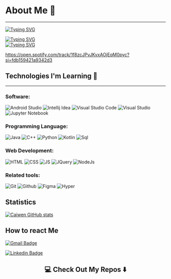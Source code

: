 # About Me :wave:
---
<!-- <p align="center">
  <img src="https://github.com/matyo91/matyo91/raw/main/assets/github.gif" alt="Hi, I'm Caiwen 👋 I'm a 🚀 French developer 🚀 I ❤️ Happy Hardcore ❤️">
</p> -->

<!--
How to make this gif ?

I made my with https://codesandbox.io/s/github-profile-2ijk7
Then i recorded my screen to gif on window with obs  and save result to [assets/github.mov](assets/github.mov)
This [gist](https://gist.github.com/tskaggs/6394639) help me to create a dedicated command that convert MOV to GIF.
Type this command `make generate-gif` to generate [assets/github.gif](assets/github.gif)
--> 


[![Typing SVG](https://readme-typing-svg.demolab.com?font=Moon+Dance&size=30&duration=1000&pause=1000&width=435&height=80&lines=Nice-to-meet-you+%2C+I+am+Caiwen+)](https://git.io/typing-svg)
<!-- <br/>
&nbsp;<div align="center">
  [![Spotify](https://novatorem.vercel.app/api/spotify?background_color=0d1117&border_color=ffffff)](https://open.spotify.com/user/22psm4aeimvpcpjflgehpsrwi/track/1f8zcJPvJKvxAOjEqM0pyc)

 </div> -->

[![Typing SVG](https://readme-typing-svg.demolab.com?font=Moon+Dance&size=30&pause=1000&width=435&height=80&lines=%E2%9D%A5+Everything+in+life+is+temporary)](https://git.io/typing-svg)
<br />
[![Typing SVG](https://readme-typing-svg.demolab.com?font=Moon+Dance&size=30&pause=1000&center=true&width=435&height=80&lines=Everyone+is+born+different+%E2%98%99)](https://git.io/typing-svg)


https://open.spotify.com/track/1f8zcJPvJKvxAOjEqM0pyc?si=fdb159421a9342d3




<!-- # 💜 -->
## Technologies I'm Learning 💞
---
### Software: 
![Android Studio](https://img.shields.io/badge/-Android%20Studio-7F52FF?logo=Android%20Studio&logoColor=white&style=plastic)
![Intellij Idea](https://img.shields.io/badge/-Intellij%20Idea-000000?logo=Intellij%20Idea&logoColor=white&style=plastic)
![Visual Studio Code](https://img.shields.io/badge/-Visual%20Studio%20Code-007ACC?logo=Visual%20Studio%20Code&logoColor=white&style=plastic)
![Visual Studio](https://img.shields.io/badge/-Visual%20Studio-5C2D91?logo=Visual%20Studio&logoColor=white&style=plastic)
![Jupyter Notebook](https://img.shields.io/badge/-Jupyter-F37626?logo=Jupyter&logoColor=white&style=plastic)


### Programming Language:
![Java](https://img.shields.io/badge/java-%23ED8B00.svg?style=for-the-badge&logo=openjdk&logoColor=white)
![C++](https://img.shields.io/badge/-C++-00599C?logo=C%2B%2B&logoColor=white&style=plastic)
![Python](https://img.shields.io/badge/-Python-3776AB?logo=python&logoColor=white&style=plastic)
![Kotlin](https://img.shields.io/badge/-Kotlin-7F52FF?logo=Kotlin&logoColor=white&style=plastic)
![Sql](https://img.shields.io/badge/-SQLite-003B57?logo=SQLite&logoColor=white&style=plastic)

### Web Development:
![HTML](https://img.shields.io/badge/-HTML5-E34F26?logo=HTML5&logoColor=white&style=plastic)
![CSS](https://img.shields.io/badge/-CSS-1572B6?logo=CSS3&logoColor=white&style=plastic)
![JS](https://img.shields.io/badge/-JavaScript-F7DF1E?logo=JavaScript&logoColor=white&style=plastic)
![JQuery](https://img.shields.io/badge/-JQuery-0769AD?logo=Jquery&logoColor=white&style=plastic)
![NodeJs](https://img.shields.io/badge/Node.js-339933?logo=Node.js&logoColor=white&style=plastic)

### Related tools: 
![Git](https://img.shields.io/badge/-Git-F05032?logo=Git&logoColor=white&style=plastic)
![Github](https://img.shields.io/badge/-Github-181717?logo=GitHub&logoColor=white&style=plastic)
![Figma](https://img.shields.io/badge/-Figma-F24E1E?logo=Figma&logoColor=white&style=plastic)
![Hyper](https://img.shields.io/badge/-Hyper-000000?logo=Hyper&logoColor=white&style=plastic)

## Statistics
[![Caiwen GitHub stats](https://github-readme-stats.vercel.app/api?username=caiwen612&show_icons=true&theme=cobalt)](https://github.com/anuraghazra/github-readme-stats)
<!-- [![Caiwen Top Language](https://github-readme-stats.vercel.app/api/top-langs/?username=caiwen612&theme=onedark)](https://github.com/anuraghazra/github-readme-stats) -->
<!-- ![](https://img.shields.io/badge/NPM%20EJS-CB3837?logo=npm&logoColor=white&style=plastic)
![](https://img.shields.io/badge/-Linux-FCC624?logo=Linux&logoColor=white&style=plastic)
![](https://img.shields.io/badge/-Google%20Colab-F9AB00?logo=Google%20Colab&logoColor=white&style=plastic)
![](https://img.shields.io/badge/-PostMan-FF6C37?logo=Postman&logoColor=white&style=plastic)
![](https://img.shields.io/badge/-MongoDB-47A24B?logo=MongoDB&logoColor=white&style=plastic) -->

## How to react Me
[![Gmail Badge](https://img.shields.io/badge/-chaiboon0612@gmail.com-c14438?style=flat-square&logo=Gmail&logoColor=white&link=mailto:ing.miller.vega@gmail.com)](mailto:chaiboon0612@gmail.com)

[![Linkedin Badge](https://img.shields.io/badge/-Caiwen-blue?style=flat-square&logo=Linkedin&logoColor=white&link=https://www.linkedin.com/in/chai-boon-tay-589b1a268/)](https://www.linkedin.com/in/chai-boon-tay-589b1a268/)

<h2  align="center">💻 Check Out My Repos ⬇️ </h2>


<!-- ---

# 


--- -->

